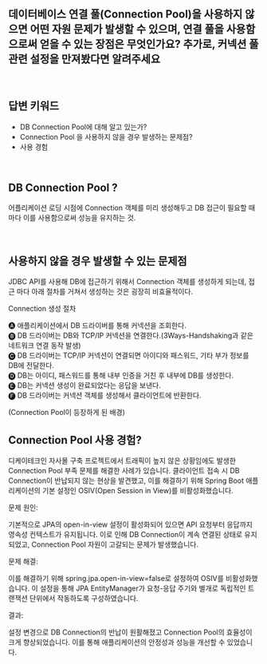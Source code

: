 ## 데이터베이스 연결 풀(Connection Pool)을 사용하지 않으면 어떤 자원 문제가 발생할 수 있으며, 연결 풀을 사용함으로써 얻을 수 있는 장점은 무엇인가요? 추가로, 커넥션 풀 관련 설정을 만져봤다면 알려주세요

<br>

답변 키워드
---
- DB Connection Pool에 대해 알고 있는가?
- Connection Pool 을 사용하지 않을 경우 발생하는 문제점?
- 사용 경험

<br>

DB Connection Pool ?
---
어플리케이션 로딩 시점에 Connection 객체를 미리 생성해두고 DB 접근이 필요할 때마다 이를 사용함으로써 성능을 유지하는 것.

<br>

사용하지 않을 경우 발생할 수 있는 문제점
---
JDBC API를 사용해 DB에 접근하기 위해서 Connection 객체를 생성하게 되는데, 접근 마다 아래 절차를 거쳐서 생성하는 것은 굉장히 비효율적이다.


Connection 생성 절차

🅐 애플리케이션에서 DB 드라이버를 통해 커넥션을 조회한다.   
🅑 DB 드라이버는 DB와 TCP/IP 커넥션을 연결한다.(3Ways-Handshaking과 같은 네트워크 연결 동작 발생)   
🅒 DB 드라이버는 TCP/IP 커넥션이 연결되면 아이디와 패스워드, 기타 부가 정보를 DB에 전달한다.   
🅓 DB는 아이디, 패스워드를 통해 내부 인증을 거친 후 내부에 DB를 생성한다.   
🅔 DB는 커넥션 생성이 완료되었다는 응답을 보낸다.    
🅕 DB 드라이버는 커넥션 객체를 생성해서 클라이언트에 반환한다.   

(Connection Pool이 등장하게 된 배경)


Connection Pool 사용 경험?
---

디케이테크인 자사몰 구축 프로젝트에서 트래픽이 높지 않은 상황임에도 발생한 Connection Pool 부족 문제를 해결한 사례가 있습니다. 클라이언트 접속 시 DB Connection이 반납되지 않는 현상을 발견했고, 이를 해결하기 위해 Spring Boot 애플리케이션의 기본 설정인 OSIV(Open Session in View)를 비활성화했습니다.

문제 원인:

기본적으로 JPA의 open-in-view 설정이 활성화되어 있으면 API 요청부터 응답까지 영속성 컨텍스트가 유지됩니다. 이로 인해 DB Connection이 계속 연결된 상태로 유지되었고, Connection Pool 자원이 고갈되는 문제가 발생했습니다.

문제 해결:   

이를 해결하기 위해 spring.jpa.open-in-view=false로 설정하여 OSIV를 비활성화했습니다. 이 설정을 통해 JPA EntityManager가 요청-응답 주기와 별개로 독립적인 트랜잭션 단위에서 작동하도록 구성하였습니다.

결과:

설정 변경으로 DB Connection의 반납이 원활해졌고 Connection Pool의 효율성이 크게 향상되었습니다. 이를 통해 애플리케이션의 안정성과 성능을 개선할 수 있었습니다.